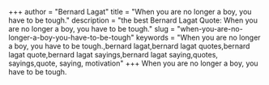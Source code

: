 +++
author = "Bernard Lagat"
title = "When you are no longer a boy, you have to be tough."
description = "the best Bernard Lagat Quote: When you are no longer a boy, you have to be tough."
slug = "when-you-are-no-longer-a-boy-you-have-to-be-tough"
keywords = "When you are no longer a boy, you have to be tough.,bernard lagat,bernard lagat quotes,bernard lagat quote,bernard lagat sayings,bernard lagat saying,quotes, sayings,quote, saying, motivation"
+++
When you are no longer a boy, you have to be tough.
